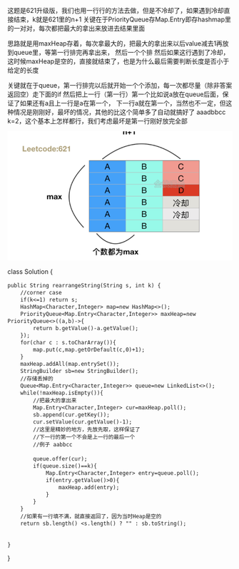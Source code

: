这题是621升级版，我们也用一行行的方法去做，但是不冷却了，如果遇到冷却直接结束，k就是621里的n+1
关键在于PriorityQueue存Map.Entry即存hashmap里的一对对，每次都把最大的拿出来放进去结果里面

思路就是用maxHeap存着，每次拿最大的，把最大的拿出来以后value减去1再放到queue里，等第一行排完再拿出来，
然后一个个排
然后如果这行遇到了冷却，这时候maxHeap是空的，直接就结束了，也是为什么最后需要判断长度是否小于给定的长度

关键就在于queue，第一行排完以后就开始一个个添加，每一次都尽量（除非答案返回空）走下面的if
然后把上一行（第一行）第一个比如说a放在queue后面，保证了如果还有a且上一行是a在第一个，
下一行a就在第一个，当然也不一定，但这种情况是刚刚好，最坏的情况，其他的比这个简单多了自动就搞好了
aaadbbcc k=2，这个基本上怎样都行，我们考虑最坏是第一行刚好放完全部


<img src="../images/621.png" >

class Solution {

    public String rearrangeString(String s, int k) {
        //corner case
        if(k<=1) return s; 
        HashMap<Character,Integer> map=new HashMap<>();
        PriorityQueue<Map.Entry<Character,Integer>> maxHeap=new PriorityQueue<>((a,b)->{
            return b.getValue()-a.getValue();
        });
        for(char c : s.toCharArray()){
            map.put(c,map.getOrDefault(c,0)+1);
        }
        maxHeap.addAll(map.entrySet());
        StringBuilder sb=new StringBuilder();
        //存储丢掉的
        Queue<Map.Entry<Character,Integer>> queue=new LinkedList<>();
        while(!maxHeap.isEmpty()){
            //把最大的拿出来
            Map.Entry<Character,Integer> cur=maxHeap.poll();
            sb.append(cur.getKey());
            cur.setValue(cur.getValue()-1);
            //这里是精妙的地方，先放先取，这样保证了
            //下一行的第一个不会是上一行的最后一个
            //例子 aabbcc
            
            queue.offer(cur);
            if(queue.size()==k){
                Map.Entry<Character,Integer> entry=queue.poll();
                if(entry.getValue()>0){
                    maxHeap.add(entry);
                }
            }
        }
        //如果有一行填不满，就直接返回了，因为当时Heap是空的
        return sb.length() <s.length() ? "" : sb.toString();
        
        
    }
}


